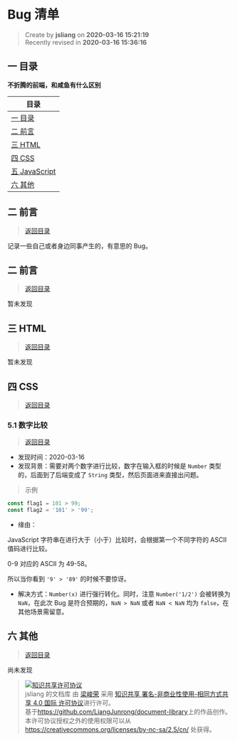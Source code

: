 Bug 清单
===

> Create by **jsliang** on **2020-03-16 15:21:19**  
> Recently revised in **2020-03-16 15:36:16**

## <a name="chapter-one" id="chapter-one"></a>一 目录

**不折腾的前端，和咸鱼有什么区别**

| 目录 |
| --- | 
| [一 目录](#chapter-one) | 
| <a name="catalog-chapter-two" id="catalog-chapter-two"></a>[二 前言](#chapter-two) |
| <a name="catalog-chapter-three" id="catalog-chapter-three"></a>[三 HTML](#chapter-three) |
| <a name="catalog-chapter-four" id="catalog-chapter-four"></a>[四 CSS](#chapter-four) |
| <a name="catalog-chapter-five" id="catalog-chapter-five"></a>[五 JavaScript](#chapter-five) |
| <a name="catalog-chapter-six" id="catalog-chapter-six"></a>[六 其他](#chapter-six) |

## <a name="chapter-two" id="chapter-two"></a>二 前言

> [返回目录](#chapter-one)

记录一些自己或者身边同事产生的，有意思的 Bug。

## <a name="chapter-two" id="chapter-two"></a>二 前言

> [返回目录](#chapter-one)

暂未发现

## <a name="chapter-three" id="chapter-three"></a>三 HTML

> [返回目录](#chapter-one)

暂未发现

## <a name="chapter-four" id="chapter-four"></a>四 CSS

> [返回目录](#chapter-one)

### <a name="chapter-five-one" id="chapter-five-one"></a>5.1 数字比较

> [返回目录](#chapter-one)

* 发现时间：2020-03-16
* 发现背景：需要对两个数字进行比较，数字在输入框的时候是 `Number` 类型的，后面到了后端变成了 `String` 类型，然后页面进来直接出问题。

> 示例

```js
const flag1 = 101 > 99;
const flag2 = '101' > '99';
```

* 缘由：

JavaScript 字符串在进行大于（小于）比较时，会根据第一个不同字符的 ASCII 值码进行比较。

0-9 对应的 ASCII 为 49-58。

所以当你看到 `'9' > '89'` 的时候不要惊讶。

* 解决方式：`Number(x)` 进行强行转化。同时，注意 `Number('1/2')` 会被转换为 `NaN`，在此次 Bug 是符合预期的，`NaN > NaN` 或者 `NaN < NaN` 均为 `false`，在其他场景需留意。

## <a name="chapter-six" id="chapter-six"></a>六 其他

> [返回目录](#chapter-one)

尚未发现

> <a rel="license" href="http://creativecommons.org/licenses/by-nc-sa/4.0/"><img alt="知识共享许可协议" style="border-width:0" src="https://i.creativecommons.org/l/by-nc-sa/4.0/88x31.png" /></a><br /><span xmlns:dct="http://purl.org/dc/terms/" property="dct:title">jsliang 的文档库</span> 由 <a xmlns:cc="http://creativecommons.org/ns#" href="https://github.com/LiangJunrong/document-library" property="cc:attributionName" rel="cc:attributionURL">梁峻荣</a> 采用 <a rel="license" href="http://creativecommons.org/licenses/by-nc-sa/4.0/">知识共享 署名-非商业性使用-相同方式共享 4.0 国际 许可协议</a>进行许可。<br />基于<a xmlns:dct="http://purl.org/dc/terms/" href="https://github.com/LiangJunrong/document-library" rel="dct:source">https://github.com/LiangJunrong/document-library</a>上的作品创作。<br />本许可协议授权之外的使用权限可以从 <a xmlns:cc="http://creativecommons.org/ns#" href="https://creativecommons.org/licenses/by-nc-sa/2.5/cn/" rel="cc:morePermissions">https://creativecommons.org/licenses/by-nc-sa/2.5/cn/</a> 处获得。
